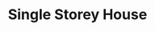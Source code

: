 ---
layout: post
categories: [sale, house]
title: "Single Storey House"
price: "20 Lac"
front: "1 Room + Kitchen"
baths: "1"
workshops: "1 Kitchen"
address: "Shadab Colony, Street No.2"
type: "HOUSE FOR SALE"
area: "3 Marla"
---